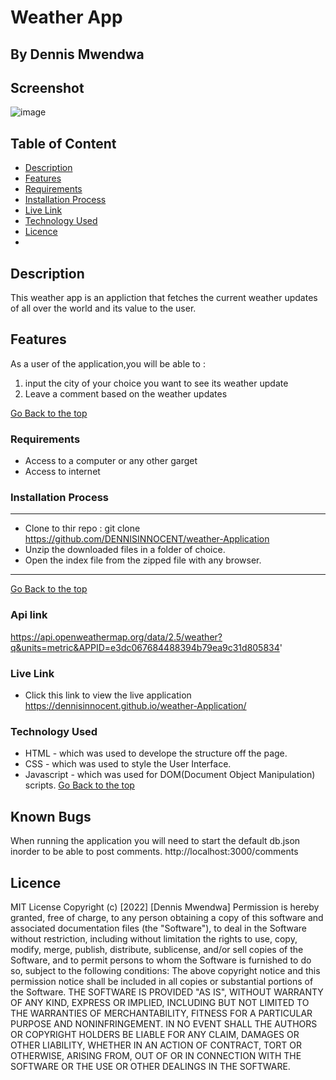 # Weather App
 ## By Dennis Mwendwa
## Screenshot
 ![image](/assets/image/Screenshot%20from%202022-06-26%2022-58-44.png)
 ## Table of Content
 - [Description](#description)
 - [Features](#features)
 - [Requirements](#requirements)
 - [Installation Process](#installation-Process)
 - [Live Link](#Live-Link)
 - [Technology  Used](#technology-Used)
 - [Licence](#licence)
 - 
 ## Description
 <p> This weather app is an appliction that fetches the current weather updates of all over the world and its value to the user.</p>

## Features
As a user of the application,you will be able to :
1. input the city of your choice you want to see its weather update
1. Leave a comment based on the weather updates 


[Go Back to the top](#weather-app)
 ###  Requirements
 * Access to  a computer or any other garget
 * Access to internet
 ### Installation Process
 ****
* Clone to thir repo : git clone https://github.com/DENNISINNOCENT/weather-Application
* Unzip the downloaded files in a folder of choice.
* Open the index file from the zipped file with any browser.
 ****
 [Go Back to the top](#weather-app)
### Api link
https://api.openweathermap.org/data/2.5/weather?q&units=metric&APPID=e3dc067684488394b79ea9c31d805834'
### Live Link
- Click this link to view the live application https://dennisinnocent.github.io/weather-Application/
### Technology  Used
* HTML - which was used to develope the structure off the page.
* CSS - which was used to style the User Interface.
* Javascript - which was used for DOM(Document Object Manipulation) scripts.
[Go Back to the top](#weather-app)
## Known Bugs
When running the application you will need to start the default db.json inorder to be able to post comments.
http://localhost:3000/comments
## Licence
MIT License
Copyright (c) [2022] [Dennis Mwendwa]
Permission is hereby granted, free of charge, to any person obtaining a copy
of this software and associated documentation files (the "Software"), to deal
in the Software without restriction, including without limitation the rights
to use, copy, modify, merge, publish, distribute, sublicense, and/or sell
copies of the Software, and to permit persons to whom the Software is
furnished to do so, subject to the following conditions:
The above copyright notice and this permission notice shall be included in all
copies or substantial portions of the Software.
THE SOFTWARE IS PROVIDED "AS IS", WITHOUT WARRANTY OF ANY KIND, EXPRESS OR
IMPLIED, INCLUDING BUT NOT LIMITED TO THE WARRANTIES OF MERCHANTABILITY,
FITNESS FOR A PARTICULAR PURPOSE AND NONINFRINGEMENT. IN NO EVENT SHALL THE
AUTHORS OR COPYRIGHT HOLDERS BE LIABLE FOR ANY CLAIM, DAMAGES OR OTHER
LIABILITY, WHETHER IN AN ACTION OF CONTRACT, TORT OR OTHERWISE, ARISING FROM,
OUT OF OR IN CONNECTION WITH THE SOFTWARE OR THE USE OR OTHER DEALINGS IN THE
SOFTWARE.